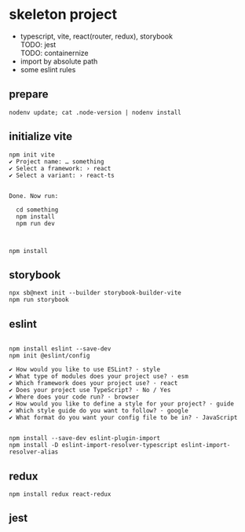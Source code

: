# skeleton project


* typescript, vite, react(router, redux), storybook  
TODO: jest  
TODO: containernize
* import by absolute path
* some eslint rules


## prepare

```
nodenv update; cat .node-version | nodenv install
```


## initialize vite

```
npm init vite
✔ Project name: … something
✔ Select a framework: › react
✔ Select a variant: › react-ts


Done. Now run:

  cd something
  npm install
  npm run dev



npm install

```


## storybook

```
npx sb@next init --builder storybook-builder-vite
npm run storybook

```


## eslint

```

npm install eslint --save-dev
npm init @eslint/config

✔ How would you like to use ESLint? · style
✔ What type of modules does your project use? · esm
✔ Which framework does your project use? · react
✔ Does your project use TypeScript? · No / Yes
✔ Where does your code run? · browser
✔ How would you like to define a style for your project? · guide
✔ Which style guide do you want to follow? · google
✔ What format do you want your config file to be in? · JavaScript


```

```
npm install --save-dev eslint-plugin-import 
npm install -D eslint-import-resolver-typescript eslint-import-resolver-alias

```

## redux

```
npm install redux react-redux

```


## jest

```


```

